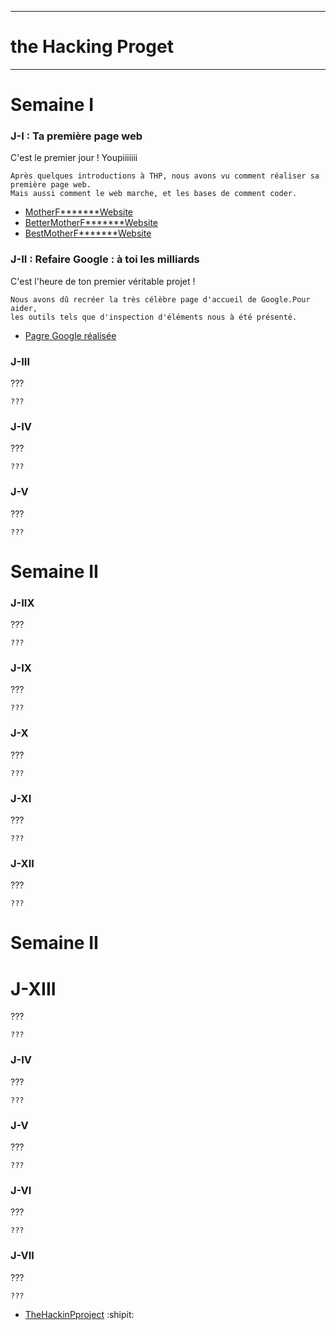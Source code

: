 ----------------------
# the Hacking Proget #
----------------------
# Semaine I

### J-I : Ta première page web

C'est le premier jour ! Youpiiiiiii
```
Après quelques introductions à THP, nous avons vu comment réaliser sa première page web.
Mais aussi comment le web marche, et les bases de comment coder.
```
* [MotherF*******Website](https://github.com/nof4o4)
* [BetterMotherF*******Website](https://github.com/nof4o4)
* [BestMotherF*******Website](https://github.com/nof4o4)

### J-II : Refaire Google : à toi les milliards

C'est l'heure de ton premier véritable projet ! 

```
Nous avons dû recréer la très célèbre page d'accueil de Google.Pour aider,
les outils tels que d'inspection d'éléments nous à été présenté.
```

* [Pagre Google réalisée](https://jplemonias.github.io/thp/google/)

### J-III
???
```
???
```
### J-IV
???
```
???
```
### J-V
???
```
???
```
# Semaine II
### J-IIX
???
```
???
```
### J-IX
???
```
???
```
### J-X
???
```
???
```
### J-XI
???
```
???
```
### J-XII
???
```
???
```
# Semaine II
# J-XIII
???
```
???
```
### J-IV
???
```
???
```
### J-V
???
```
???
```
### J-VI
???
```
???
```
### J-VII
???
```
???
```
* [TheHackinPproject](https://www.thehackingproject.org/) :shipit:
